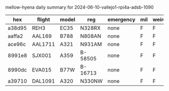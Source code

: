mellow-hyena daily summary for 2024-06-10-vallejo1-rpi4a-adsb-1090

|hex|flight|model|reg|emergency|mil|weirdo|
|--|--|--|--|--|--|--|
|a38d95|REH3|EC35|N328RX|none|F|F|
|aaffa2|AAL169|B788|N808AN|none|F|F|
|ace96c|AAL1711|A321|N931AM|none|F|F|
|8991e8|SJX001|A359|B-58505|none|F|F|
|8990dc|EVA015|B77W|B-16713|none|F|F|
|a39710|DAL1091|A320|N330NW|none|F|F|
